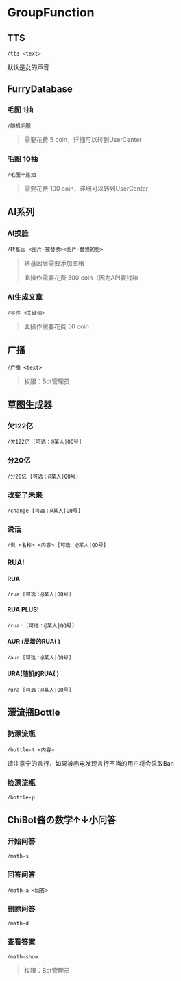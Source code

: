 # GroupFunction

## TTS

```
/tts <text>
```

默认是女的声音

## FurryDatabase

### 毛图 1抽

```
/随机毛图
```

> 需要花费 5 coin，详细可以转到UserCenter

### 毛图 10抽

```
/毛图十连抽
```

> 需要花费 100 coin，详细可以转到UserCenter

## AI系列

### AI换脸

```
/转基因 <图片-被替换><图片-替换的脸>
```

> 转基因后需要添加空格
>
> 此操作需要花费 500 coin（因为API要钱嘛

### AI生成文章

```
/写作 <关键词>
```

> 此操作需要花费 50 coin

## 广播

```
/广播 <text>
```

> 权限：Bot管理员

## 草图生成器

### 欠122亿

```
/欠122亿 [可选：@某人|QQ号]
```

### 分20亿

```
/分20亿 [可选：@某人|QQ号]
```

### 改变了未来

```
/change [可选：@某人|QQ号]
```

### 说话

```
/说 <名称> <内容> [可选：@某人|QQ号]
```

### RUA!

#### RUA

```
/rua [可选：@某人|QQ号]
```

#### RUA PLUS!

```
/rua! [可选：@某人|QQ号]
```

#### AUR (反着的RUA( )

```
/aur [可选：@某人|QQ号]
```

#### URA(随机的RUA( )

```
/ura [可选：@某人|QQ号]
```



## 漂流瓶Bottle

### 扔漂流瓶

```
/bottle-t <内容>
```

请注意宁的言行，如果被赤电发现言行不当的用户将会采取Ban

### 捡漂流瓶

```
/bottle-p
```

## ChiBot酱の数学↑↓小问答

### 开始问答

```
/math-s
```

### 回答问答

```
/math-a <回答>
```

### 删除问答

```
/math-d
```

### 查看答案

```
/math-show
```

> 权限：Bot管理员